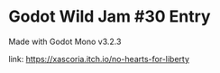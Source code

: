 # Godot Wild Jam #30 Entry

Made with Godot Mono v3.2.3

link: https://xascoria.itch.io/no-hearts-for-liberty
